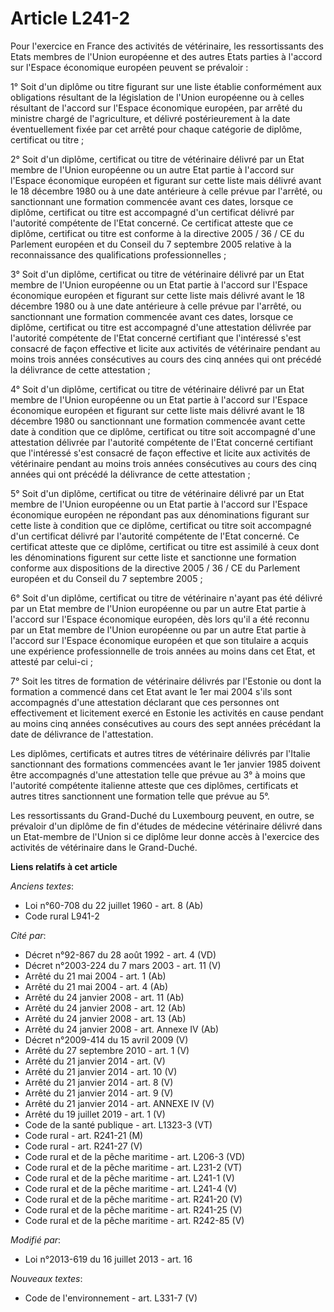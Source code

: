 # Article L241-2

Pour l'exercice en France des activités de vétérinaire, les ressortissants des Etats membres de l'Union européenne et des
autres Etats parties à l'accord sur l'Espace économique européen peuvent se prévaloir : 

1° Soit d'un diplôme ou titre figurant sur une liste établie conformément aux obligations résultant de la législation de
l'Union européenne ou à celles résultant de l'accord sur l'Espace économique européen, par arrêté du ministre chargé de
l'agriculture, et délivré postérieurement à la date éventuellement fixée par cet arrêté pour chaque catégorie de diplôme,
certificat ou titre ; 

2° Soit d'un diplôme, certificat ou titre de vétérinaire délivré par un Etat membre de l'Union européenne ou un autre Etat
partie à l'accord sur l'Espace économique européen et figurant sur cette liste mais délivré avant le 18 décembre 1980 ou à
une date antérieure à celle prévue par l'arrêté, ou sanctionnant une formation commencée avant ces dates, lorsque ce diplôme,
certificat ou titre est accompagné d'un certificat délivré par l'autorité compétente de l'Etat concerné. Ce certificat
atteste que ce diplôme, certificat ou titre est conforme à la directive 2005 / 36 / CE du Parlement européen et du Conseil du
7 septembre 2005 relative à la reconnaissance des qualifications professionnelles ; 

3° Soit d'un diplôme, certificat ou titre de vétérinaire délivré par un Etat membre de l'Union européenne ou un Etat partie à
l'accord sur l'Espace économique européen et figurant sur cette liste mais délivré avant le 18 décembre 1980 ou à une date
antérieure à celle prévue par l'arrêté, ou sanctionnant une formation commencée avant ces dates, lorsque ce diplôme,
certificat ou titre est accompagné d'une attestation délivrée par l'autorité compétente de l'Etat concerné certifiant que
l'intéressé s'est consacré de façon effective et licite aux activités de vétérinaire pendant au moins trois années
consécutives au cours des cinq années qui ont précédé la délivrance de cette attestation ; 

4° Soit d'un diplôme, certificat ou titre de vétérinaire délivré par un Etat membre de l'Union européenne ou un Etat partie à
l'accord sur l'Espace économique européen et figurant sur cette liste mais délivré avant le 18 décembre 1980 ou sanctionnant
une formation commencée avant cette date à condition que ce diplôme, certificat ou titre soit accompagné d'une attestation
délivrée par l'autorité compétente de l'Etat concerné certifiant que l'intéressé s'est consacré de façon effective et licite
aux activités de vétérinaire pendant au moins trois années consécutives au cours des cinq années qui ont précédé la
délivrance de cette attestation ; 

5° Soit d'un diplôme, certificat ou titre de vétérinaire délivré par un Etat membre de l'Union européenne ou un Etat partie à
l'accord sur l'Espace économique européen ne répondant pas aux dénominations figurant sur cette liste à condition que ce
diplôme, certificat ou titre soit accompagné d'un certificat délivré par l'autorité compétente de l'Etat concerné. Ce
certificat atteste que ce diplôme, certificat ou titre est assimilé à ceux dont les dénominations figurent sur cette liste et
sanctionne une formation conforme aux dispositions de la directive 2005 / 36 / CE du Parlement européen et du Conseil du 7
septembre 2005 ; 

6° Soit d'un diplôme, certificat ou titre de vétérinaire n'ayant pas été délivré par un Etat membre de l'Union européenne ou
par un autre Etat partie à l'accord sur l'Espace économique européen, dès lors qu'il a été reconnu par un Etat membre de
l'Union européenne ou par un autre Etat partie à l'accord sur l'Espace économique européen et que son titulaire a acquis une
expérience professionnelle de trois années au moins dans cet Etat, et attesté par celui-ci ; 

7° Soit les titres de formation de vétérinaire délivrés par l'Estonie ou dont la formation a commencé dans cet Etat avant le
1er mai 2004 s'ils sont accompagnés d'une attestation déclarant que ces personnes ont effectivement et licitement exercé en
Estonie les activités en cause pendant au moins cinq années consécutives au cours des sept années précédant la date de
délivrance de l'attestation. 

Les diplômes, certificats et autres titres de vétérinaire délivrés par l'Italie sanctionnant des formations commencées avant
le 1er janvier 1985 doivent être accompagnés d'une attestation telle que prévue au 3° à moins que l'autorité compétente
italienne atteste que ces diplômes, certificats et autres titres sanctionnent une formation telle que prévue au 5°. 

Les ressortissants du Grand-Duché du Luxembourg peuvent, en outre, se prévaloir d'un diplôme de fin d'études de médecine
vétérinaire délivré dans un Etat-membre de l'Union si ce diplôme leur donne accès à l'exercice des activités de vétérinaire
dans le Grand-Duché.

**Liens relatifs à cet article**

_Anciens textes_:

  - Loi n°60-708 du 22 juillet 1960 - art. 8 (Ab)
  - Code rural L941-2

_Cité par_:

  - Décret n°92-867 du 28 août 1992 - art. 4 (VD)
  - Décret n°2003-224 du 7 mars 2003 - art. 11 (V)
  - Arrêté du 21 mai 2004 - art. 1 (Ab)
  - Arrêté du 21 mai 2004 - art. 4 (Ab)
  - Arrêté du 24 janvier 2008 - art. 11 (Ab)
  - Arrêté du 24 janvier 2008 - art. 12 (Ab)
  - Arrêté du 24 janvier 2008 - art. 13 (Ab)
  - Arrêté du 24 janvier 2008 - art. Annexe IV (Ab)
  - Décret n°2009-414 du 15 avril 2009 (V)
  - Arrêté du 27 septembre 2010 - art. 1 (V)
  - Arrêté du 21 janvier 2014 - art. (V)
  - Arrêté du 21 janvier 2014 - art. 10 (V)
  - Arrêté du 21 janvier 2014 - art. 8 (V)
  - Arrêté du 21 janvier 2014 - art. 9 (V)
  - Arrêté du 21 janvier 2014 - art. ANNEXE IV (V)
  - Arrêté du 19 juillet 2019 - art. 1 (V)
  - Code de la santé publique - art. L1323-3 (VT)
  - Code rural - art. R241-21 (M)
  - Code rural - art. R241-27 (V)
  - Code rural et de la pêche maritime - art. L206-3 (VD)
  - Code rural et de la pêche maritime - art. L231-2 (VT)
  - Code rural et de la pêche maritime - art. L241-1 (V)
  - Code rural et de la pêche maritime - art. L241-4 (V)
  - Code rural et de la pêche maritime - art. R241-20 (V)
  - Code rural et de la pêche maritime - art. R241-25 (V)
  - Code rural et de la pêche maritime - art. R242-85 (V)

_Modifié par_:

  - Loi n°2013-619 du 16 juillet 2013 - art. 16

_Nouveaux textes_:

  - Code de l'environnement - art. L331-7 (V)

